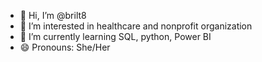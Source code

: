 - 👋 Hi, I’m @brilt8
- 👀 I’m interested in healthcare and nonprofit organization
- 🌱 I’m currently learning SQL, python, Power BI
- 😄 Pronouns: She/Her

<!---
brilt8/brilt8 is a ✨ special ✨ repository because its `README.md` (this file) appears on your GitHub profile.
You can click the Preview link to take a look at your changes.
--->
